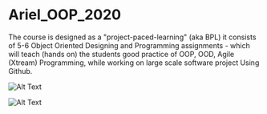 # Ariel_OOP_2020
The course is designed as a "project-paced-learning" (aka BPL) it consists of
5-6 Object Oriented Designing and Programming assignments - which will teach (hands on) the students
good practice of OOP, OOD, Agile (Xtream) Programming, while working on large scale software project
Using Github.         


![Alt Text](https://media.giphy.com/media/vFKqnCdLPNOKc/giphy.gif)

![Alt Text](https://giphy.com/gifs/5Y1bP0dftNhuRzQehp)


